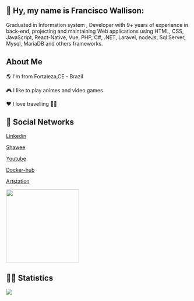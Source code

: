 ## 👋  Hy, my name is Francisco Wallison:

Graduated in Information system
, Developer with 9+ years of experience in back-end, projecting and maintaining Web applications using HTML, CSS, JavaScript, React-Native, Vue, PHP, C#, .NET, Laravel, nodeJs, Sql Server, Mysql, MariaDB and others frameworks.

## About Me

🌎 I'm from Fortaleza,CE - Brazil

🎮 I like to play animes and video games

❤️ I love travelling 🛫🛬

## :monocle_face: Social Networks

[Linkedin](https://www.linkedin.com/in/wallison-francisco)

[Shawee](https://app.shawee.io/@franciscowallison)

[Youtube](https://www.youtube.com/channel/UCg7y9gwz_X-APd66kqs5sMg)

[Docker-hub](https://hub.docker.com/u/chicowall)

[Artstation](https://franciscowallison8.artstation.com)

<img src="https://www.codewars.com/users/FranciscoWallison/badges/micro" width="200" />

## :woman_technologist: Statistics

<p align="center">
    <img align="left"  src="https://github-readme-streak-stats.herokuapp.com/?user=FranciscoWallison&theme=midnight-purple&count_private=true&show_icons=true&title_color=6e40c9&icon_color=6e40c9&line_height=20"/>
</p>
<br/>
